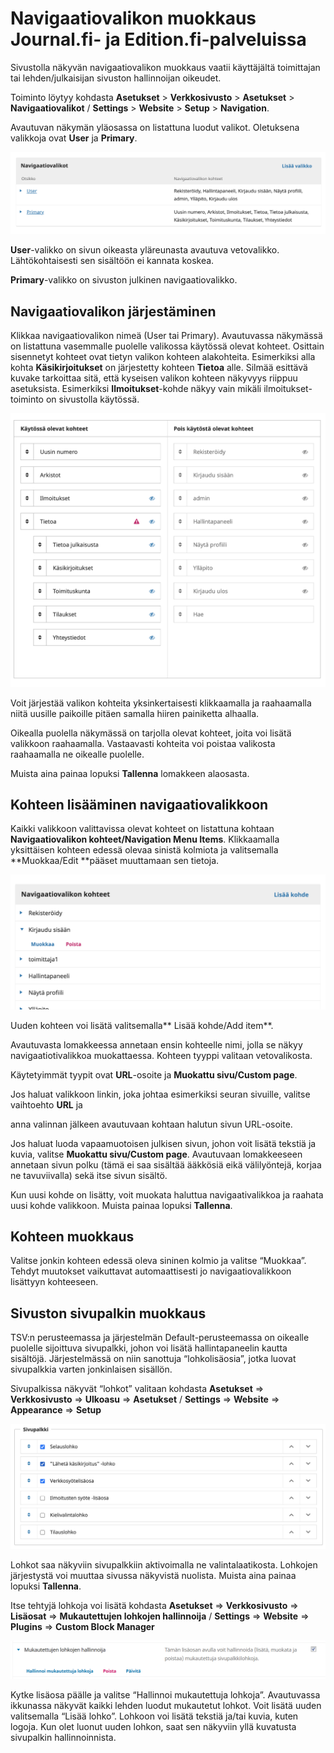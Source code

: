 # Navigaatiovalikon muokkaus Journal.fi- ja Edition.fi-palveluissa

Sivustolla näkyvän navigaatiovalikon muokkaus vaatii käyttäjältä toimittajan tai lehden/julkaisijan sivuston hallinnoijan oikeudet. 

Toiminto löytyy kohdasta **Asetukset** > **Verkkosivusto** > **Asetukset** > **Navigaatiovalikot** / **Settings** > **Website** > **Setup** > **Navigation**.

Avautuvan näkymän yläosassa on listattuna luodut valikot. Oletuksena valikkoja ovat **User** ja **Primary**.

![Navigaatiovalikon muokkaus](../_media/ulkoasu-1.png "Navigaatiovalikon muokkaus")

**User**-valikko on sivun oikeasta yläreunasta avautuva vetovalikko. Lähtökohtaisesti sen sisältöön ei kannata koskea.

**Primary**-valikko on sivuston julkinen navigaatiovalikko.

## Navigaatiovalikon järjestäminen

Klikkaa navigaatiovalikon nimeä (User tai Primary). Avautuvassa näkymässä on listattuna vasemmalle puolelle valikossa käytössä olevat kohteet. Osittain sisennetyt kohteet ovat tietyn valikon kohteen alakohteita. Esimerkiksi alla kohta **Käsikirjoitukset** on järjestetty kohteen **Tietoa** alle. Silmää esittävä kuvake tarkoittaa sitä, että kyseisen valikon kohteen näkyvyys riippuu asetuksista. Esimerkiksi **Ilmoitukset**-kohde näkyy vain mikäli ilmoitukset-toiminto on sivustolla käytössä.

![Navigaatiovalikon järjestäminen](../_media/ulkoasu-2.png "Navigaatiovalikon järjestäminen")

Voit järjestää valikon kohteita yksinkertaisesti klikkaamalla ja raahaamalla niitä uusille paikoille pitäen samalla hiiren painiketta alhaalla.

Oikealla puolella näkymässä on tarjolla olevat kohteet, joita voi lisätä valikkoon raahaamalla. Vastaavasti kohteita voi poistaa valikosta raahaamalla ne oikealle puolelle.

Muista aina painaa lopuksi **Tallenna** lomakkeen alaosasta.

## Kohteen lisääminen navigaatiovalikkoon

Kaikki valikkoon valittavissa olevat kohteet on listattuna kohtaan **Navigaatiovalikon kohteet/Navigation Menu Items**. Klikkaamalla yksittäisen kohteen edessä olevaa sinistä kolmiota ja valitsemalla **Muokkaa/Edit **pääset muuttamaan sen tietoja.

![Navigaatiovalikon kohteet](../_media/ulkoasu-3.png "Navigaatiovalikon kohteet")

Uuden kohteen voi lisätä valitsemalla** Lisää kohde/Add item**.

Avautuvasta lomakkeessa annetaan ensin kohteelle nimi, jolla se näkyy navigaatiotivalikkoa muokattaessa. Kohteen tyyppi valitaan vetovalikosta.

Käytetyimmät tyypit ovat **URL**-osoite ja **Muokattu sivu/Custom page**.

Jos haluat valikkoon linkin, joka johtaa esimerkiksi seuran sivuille, valitse vaihtoehto **URL** ja 

anna valinnan jälkeen avautuvaan kohtaan halutun sivun URL-osoite.

Jos haluat luoda vapaamuotoisen julkisen sivun, johon voit lisätä tekstiä ja kuvia, valitse **Muokattu sivu/Custom page**. Avautuvaan lomakkeeseen annetaan sivun polku (tämä ei saa sisältää ääkkösiä eikä välilyöntejä, korjaa ne tavuviivalla) sekä itse sivun sisältö.

Kun uusi kohde on lisätty, voit muokata haluttua navigaativalikkoa  ja raahata uusi kohde valikkoon. Muista painaa lopuksi **Tallenna**.

## Kohteen muokkaus

Valitse jonkin kohteen edessä oleva sininen kolmio ja valitse “Muokkaa”. Tehdyt muutokset vaikuttavat automaattisesti jo navigaatiovalikkoon lisättyyn kohteeseen.

## Sivuston sivupalkin muokkaus

TSV:n perusteemassa ja järjestelmän Default-perusteemassa on oikealle puolelle sijoittuva sivupalkki, johon voi lisätä hallintapaneelin kautta sisältöjä. Järjestelmässä on niin sanottuja “lohkolisäosia”, jotka luovat sivupalkkia varten jonkinlaisen sisällön.

Sivupalkissa näkyvät “lohkot” valitaan kohdasta **Asetukset** => **Verkkosivusto** => **Ulkoasu** => **Asetukset** / **Settings** => **Website** => **Appearance** => **Setup**

![Sivupalkin muokkaus](../_media/ulkoasu-4.png "Sivupalkin muokkaus")

Lohkot saa näkyviin sivupalkkiin aktivoimalla ne valintalaatikosta. Lohkojen järjestystä voi muuttaa sivussa näkyvistä nuolista. Muista aina painaa lopuksi **Tallenna**.

Itse tehtyjä lohkoja voi lisätä kohdasta **Asetukset** => **Verkkosivusto** => **Lisäosat** => **Mukautettujen lohkojen hallinnoija** / **Settings** => **Website** => **Plugins** => **Custom Block Manager**

![Muokautettujen lohkojen luonti](../_media/ulkoasu-5.png "Muokautettujen lohkojen luonti")

Kytke lisäosa päälle ja valitse “Hallinnoi mukautettuja lohkoja”. Avautuvassa ikkunassa näkyvät kaikki lehden luodut mukautetut lohkot. Voit lisätä uuden valitsemalla “Lisää lohko”. Lohkoon voi lisätä tekstiä ja/tai kuvia, kuten logoja. Kun olet luonut uuden lohkon, saat sen näkyviin yllä kuvatusta sivupalkin hallinnoinnista.
